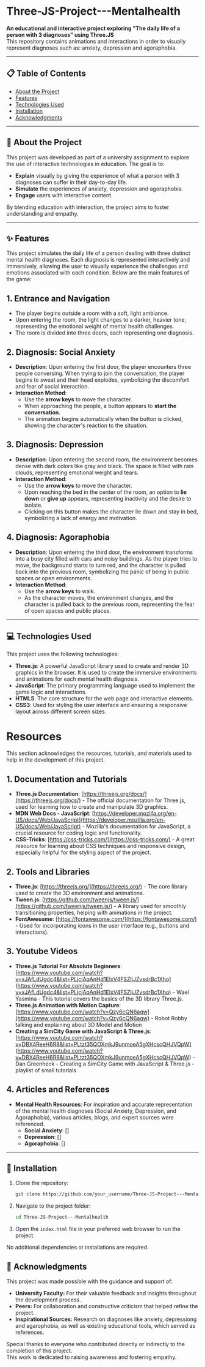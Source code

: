 # Three-JS-Project---Mentalhealth

**An educational and interactive project exploring "The daily life of a person with 3 diagnoses" using Three.JS**  
This repository contains animations and interactions in order to visually represent diagnoses such as: anxiety, depression and agoraphobia.

---

## 📋 Table of Contents
- [About the Project](#about-the-project)  
- [Features](#features)  
- [Technologies Used](#technologies-used)  
- [Installation](#installation)   
- [Acknowledgments](#acknowledgments)  

---

## 📖 About the Project

This project was developed as part of a university assignment to explore the use of interactive technologies in education. The goal is to:  
- **Explain** visually by giving the experience of what a person with 3 diagnoses can suffer in their day-to-day life. 
- **Simulate** the experiences of anxiety, depression and agoraphobia.  
- **Engage** users with interactive content.  

By blending education with interaction, the project aims to foster understanding and empathy.

---

## ✨ Features

This project simulates the daily life of a person dealing with three distinct mental health diagnoses. Each diagnosis is represented interactively and immersively, allowing the user to visually experience the challenges and emotions associated with each condition. Below are the main features of the game:

## 1. Entrance and Navigation
- The player begins outside a room with a soft, light ambiance.
- Upon entering the room, the light changes to a darker, heavier tone, representing the emotional weight of mental health challenges.
- The room is divided into three doors, each representing one diagnosis.

## 2. Diagnosis: Social Anxiety
- **Description**: Upon entering the first door, the player encounters three people conversing. When trying to join the conversation, the player begins to sweat and their head explodes, symbolizing the discomfort and fear of social interaction.
- **Interaction Method**: 
  - Use the **arrow keys** to move the character.
  - When approaching the people, a button appears to **start the conversation**.
  - The animation begins automatically when the button is clicked, showing the character's reaction to the situation.

## 3. Diagnosis: Depression
- **Description**: Upon entering the second room, the environment becomes dense with dark colors like gray and black. The space is filled with rain clouds, representing emotional weight and tears.
- **Interaction Method**: 
  - Use the **arrow keys** to move the character.
  - Upon reaching the bed in the center of the room, an option to **lie down** or **give up** appears, representing inactivity and the desire to isolate.
  - Clicking on this button makes the character lie down and stay in bed, symbolizing a lack of energy and motivation.

## 4. Diagnosis: Agoraphobia
- **Description**: Upon entering the third door, the environment transforms into a busy city filled with cars and noisy buildings. As the player tries to move, the background starts to turn red, and the character is pulled back into the previous room, symbolizing the panic of being in public spaces or open environments.
- **Interaction Method**: 
  - Use the **arrow keys** to walk.
  - As the character moves, the environment changes, and the character is pulled back to the previous room, representing the fear of open spaces and public places.

---

## 💻 Technologies Used

This project uses the following technologies:

- **Three.js**: A powerful JavaScript library used to create and render 3D graphics in the browser. It is used to create the immersive environments and animations for each mental health diagnosis.
- **JavaScript**: The primary programming language used to implement the game logic and interactions.
- **HTML5**: The core structure for the web page and interactive elements.
- **CSS3**: Used for styling the user interface and ensuring a responsive layout across different screen sizes.
  
# Resources

This section acknowledges the resources, tutorials, and materials used to help in the development of this project.

## 1. Documentation and Tutorials
- **Three.js Documentation**: [https://threejs.org/docs/](https://threejs.org/docs/) - The official documentation for Three.js, used for learning how to create and manipulate 3D graphics.
- **MDN Web Docs - JavaScript**: [https://developer.mozilla.org/en-US/docs/Web/JavaScript](https://developer.mozilla.org/en-US/docs/Web/JavaScript) - Mozilla's documentation for JavaScript, a crucial resource for coding logic and functionality.
- **CSS-Tricks**: [https://css-tricks.com/](https://css-tricks.com/) - A great resource for learning about CSS techniques and responsive design, especially helpful for the styling aspect of the project.

## 2. Tools and Libraries
- **Three.js**: [https://threejs.org/](https://threejs.org/) - The core library used to create the 3D environment and animations.
- **Tween.js**: [https://github.com/tweenjs/tween.js/](https://github.com/tweenjs/tween.js/) - A library used for smoothly transitioning properties, helping with animations in the project.
- **FontAwesome**: [https://fontawesome.com/](https://fontawesome.com/) - Used for incorporating icons in the user interface (e.g., buttons and interactions).

## 3. Youtube Videos 
- **Three.js Tutorial For Absolute Beginners**: [https://www.youtube.com/watch?v=xJAfLdUgdc4&list=PLjcjAqAnHd1EIxV4FSZIiJZvsdrBc1Xho] (https://www.youtube.com/watch?v=xJAfLdUgdc4&list=PLjcjAqAnHd1EIxV4FSZIiJZvsdrBc1Xho) - Wael Yasmina - This tutorial covers the basics of the 3D library Three.js.
- **Three.js Animation with Motion Capture**: [https://www.youtube.com/watch?v=Qzy6cQN6aqw](https://www.youtube.com/watch?v=Qzy6cQN6aqw) - Robot Robby talking and explaining about 3D Model and Motion
- **Creating a SimCity Game with JavaScript & Three.js**: [https://www.youtube.com/watch?v=DBX4ReeH6R8&list=PLtzt35QOXmkJ9unmoeA5gXHcscQHJVQpW] (https://www.youtube.com/watch?v=DBX4ReeH6R8&list=PLtzt35QOXmkJ9unmoeA5gXHcscQHJVQpW) - Dan Greenheck -  Creating a SimCity Game with JavaScript & Three.js - playlist of small tutorials


## 4. Articles and References
- **Mental Health Resources**: For inspiration and accurate representation of the mental health diagnoses (Social Anxiety, Depression, and Agoraphobia), various articles, blogs, and expert sources were referenced.
  - **Social Anxiety**: []
  - **Depression**: []
  - **Agoraphobia**: []
---

## 🚀 Installation

1. Clone the repository:  
   ```bash
   git clone https://github.com/your_username/Three-JS-Project---Mentalhealth

2. Navigate to the project folder:
    ```bash
    cd Three-JS-Project---Mentalhealth

3. Open the `index.html` file in your preferred web browser to run the project.

No additional dependencies or installations are required.

## 🙏 Acknowledgments

This project was made possible with the guidance and support of:  
- **University Faculty:** For their valuable feedback and insights throughout the development process.  
- **Peers:** For collaboration and constructive criticism that helped refine the project.  
- **Inspirational Sources:** Research on diagnoses like anxiety, depressiong and agarophobia, as well as existing educational tools, which served as references.  

Special thanks to everyone who contributed directly or indirectly to the completion of this project.  
This work is dedicated to raising awareness and fostering empathy.
